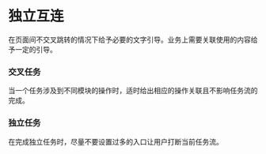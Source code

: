 # 独立互连

在页面间不交叉跳转的情况下给予必要的文字引导。业务上需要关联使用的内容给予一定的引导。

### 交叉任务

当一个任务涉及到不同模块的操作时，适时给出相应的操作关联且不影响任务流的完成。

### 独立任务

在完成独立任务时，尽量不要设置过多的入口让用户打断当前任务流。
